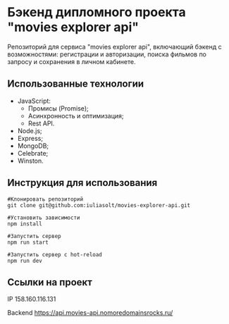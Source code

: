 # Бэкенд дипломного проекта "movies explorer api"
Репозиторий для cервисa "movies explorer api", включающий бэкенд с возможностями: регистрации и авторизации, поиска фильмов по запросу и сохранения в личном кабинете.

## Использованные технологии
* JavaScript:
  * Промисы (Promise);
  * Асинхронность и оптимизация;
  * Rest API.
* Node.js;
* Express;
* MongoDB;
* Celebrate;
* Winston.

## Инструкция для использования
```
#Клонировать репозиторий
git clone git@github.com:iuliasolt/movies-explorer-api.git

#Установить зависимости
npm install

#Запустить сервер
npm run start

#Запустить сервер с hot-reload
npm run dev
```

## Ссылки на проект

IP 158.160.116.131

Backend https://api.movies-api.nomoredomainsrocks.ru/
